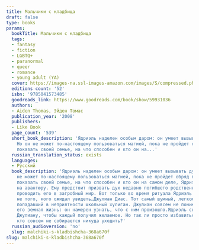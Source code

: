 ```yaml
---
title: Мальчики с кладбища
draft: false
type: books
params:
  bookTitle: Мальчики с кладбища
  tags:
  - fantasy
  - fiction
  - LGBTQ+
  - paranormal
  - queer
  - romance
  - young adult (YA)
  cover: https://images-na.ssl-images-amazon.com/images/S/compressed.photo.goodreads.com/books/1640457315i/59931036.jpg
  editions count: '52'
  isbn: '9785041573485'
  goodreads_link: https://www.goodreads.com/book/show/59931036
  authors:
  - Aiden Thomas, Эйден Томас
  publication_year: '2008'
  publishers:
  - Like Book
  page_count: '539'
  short_book_description: 'Ядриэль наделен особым даром: он умеет вызывать духов.
    Но он не может по-настоящему пользоваться магией, пока не пройдет обряд посвящения.Чтобы
    показать своей семье, на что способен и кто он на...'
  russian_translation_status: exists
  languages:
  - Русский
  book_description: 'Ядриэль наделен особым даром: он умеет вызывать духов. Но он
    не может по-настоящему пользоваться магией, пока не пройдет обряд посвящения.Чтобы
    показать своей семье, на что способен и кто он на самом деле, Ядриэль решается
    на авантюру. Ему предстоит призвать дух недавно погибшего родственника, чтобы
    проводить его в загробный мир. Вот только во время ритуала Ядриэль вызывает совсем
    не того, кого ожидал увидеть…Джулиан Диас. Тот самый шумный, легкомысленный, вечно
    попадавший в неприятности школьный хулиган. Джулиан совсем не понимает, как прервалась
    его земная жизнь: он намерен узнать, что с ним произошло.Ядриэль соглашается помочь
    Джулиану, чтобы каждый получил желаемое. Но так ли просто избавиться от того,
    кто совсем не собирается никуда уходить?'
  russian_audioversion: 'no'
  slug: malchiki-s-kladbishcha-368a670f
slug: malchiki-s-kladbishcha-368a670f
---
```

